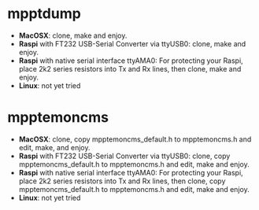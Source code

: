 mpptdump
========
* **MacOSX**: clone, make and enjoy.
* **Raspi** with FT232 USB-Serial Converter via ttyUSB0: clone, make and enjoy.
* **Raspi** with native serial interface ttyAMA0: For protecting your Raspi, place 2k2 series resistors into Tx and Rx lines, then clone, make and enjoy.
* **Linux**: not yet tried

mpptemoncms
===========
* **MacOSX**: clone, copy mpptemoncms_default.h to mpptemoncms.h and edit, make, and enjoy.
* **Raspi** with FT232 USB-Serial Converter via ttyUSB0: clone, copy mpptemoncms_default.h to mpptemoncms.h and edit, make and enjoy.
* **Raspi** with native serial interface ttyAMA0: For protecting your Raspi, place 2k2 series resistors into Tx and Rx lines, then clone, copy mpptemoncms_default.h to mpptemoncms.h and edit, make and enjoy.
* **Linux**: not yet tried
